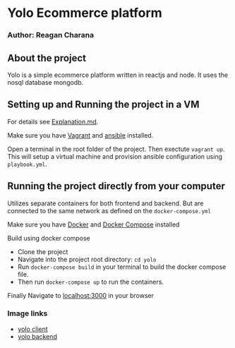 # Yolo Ecommerce platform

### Author: Reagan Charana

## About the project

Yolo is a simple ecommerce platform written in reactjs and node. It uses the nosql database mongodb. 

## Setting up and Running the project in a VM

For details see [Explanation.md](explanation.md).

Make sure you have [Vagrant](https://developer.hashicorp.com/vagrant/docs/installation) and [ansible](https://docs.ansible.com/ansible/latest/installation_guide/intro_installation.html) installed.

Open a terminal in the root folder of the project. Then exectute `vagrant up`. This will setup a virtual machine and provision ansible configuration using `playbook.yml`.

## Running the project directly from your computer
Utilizes separate containers for both frontend and backend. But are connected to the same network as defined on the `docker-compose.yml`

Make sure you have <a href="https://docs.docker.com/engine/install/"> Docker</a> and <a href="https://docs.docker.com/compose/install/"> Docker Compose</a> installed

Build using docker compose
 - Clone the project
 - Navigate into the project root directory: `cd yolo`
 - Run `docker-compose build` in your terminal to build the docker compose file.
 - Then run  `docker-compose up` to run the containers.

Finally Navigate to <a href="http://localhost:3000" target="blank">localhost:3000</a> in your browser

### Image links
- <a href="https://hub.docker.com/repository/docker/reagancn/yolo-client" target="blank">yolo client</a>
- <a href="https://hub.docker.com/repository/docker/reagancn/yolo-backend" target="blank">yolo backend</a>